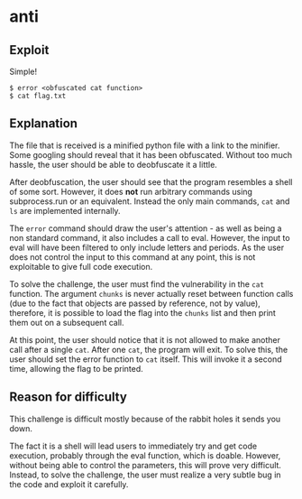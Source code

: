 # anti

## Exploit

Simple!

	$ error <obfuscated cat function>
	$ cat flag.txt

## Explanation

The file that is received is a minified python file with a link to the
minifier. Some googling should reveal that it has been obfuscated. Without
too much hassle, the user should be able to deobfuscate it a little.

After deobfuscation, the user should see that the program resembles a shell
of some sort. However, it does **not** run arbitrary commands using
subprocess.run or an equivalent. Instead the only main commands, `cat` and
`ls` are implemented internally.

The `error` command should draw the user's attention - as well as being a non
standard command, it also includes a call to eval. However, the input to eval
will have been filtered to only include letters and periods. As the user does
not control the input to this command at any point, this is not exploitable
to give full code execution.

To solve the challenge, the user must find the vulnerability in the `cat`
function. The argument `chunks` is never actually reset between function
calls (due to the fact that objects are passed by reference, not by value),
therefore, it is possible to load the flag into the `chunks` list and then
print them out on a subsequent call.

At this point, the user should notice that it is not allowed to make another
call after a single `cat`. After one `cat`, the program will exit. To solve
this, the user should set the error function to `cat` itself. This will
invoke it a second time, allowing the flag to be printed.

## Reason for difficulty

This challenge is difficult mostly because of the rabbit holes it sends you
down.

The fact it is a shell will lead users to immediately try and get code
execution, probably through the eval function, which is doable. However,
without being able to control the parameters, this will prove very difficult.
Instead, to solve the challenge, the user must realize a very subtle bug in
the code and exploit it carefully.
